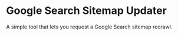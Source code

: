 # Google Search Sitemap Updater
A simple tool that lets you request a Google Search sitemap recrawl.
